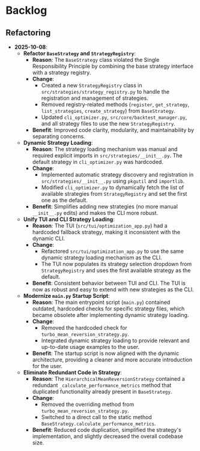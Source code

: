 # Backlog

## Refactoring

- **2025-10-08**:
  - **Refactor `BaseStrategy` and `StrategyRegistry`**:
    - **Reason**: The `BaseStrategy` class violated the Single Responsibility Principle by combining the base strategy interface with a strategy registry.
    - **Change**:
      - Created a new `StrategyRegistry` class in `src/strategies/strategy_registry.py` to handle the registration and management of strategies.
      - Removed registry-related methods (`register`, `get_strategy`, `list_strategies`, `create_strategy`) from `BaseStrategy`.
      - Updated `cli_optimizer.py`, `src/core/backtest_manager.py`, and all strategy files to use the new `StrategyRegistry`.
    - **Benefit**: Improved code clarity, modularity, and maintainability by separating concerns.
  - **Dynamic Strategy Loading**:
    - **Reason**: The strategy loading mechanism was manual and required explicit imports in `src/strategies/__init__.py`. The default strategy in `cli_optimizer.py` was hardcoded.
    - **Change**:
      - Implemented automatic strategy discovery and registration in `src/strategies/__init__.py` using `pkgutil` and `importlib`.
      - Modified `cli_optimizer.py` to dynamically fetch the list of available strategies from `StrategyRegistry` and set the first one as the default.
    - **Benefit**: Simplifies adding new strategies (no more manual `__init__.py` edits) and makes the CLI more robust.
  - **Unify TUI and CLI Strategy Loading**:
    - **Reason**: The TUI (`src/tui/optimization_app.py`) had a hardcoded fallback strategy, making it inconsistent with the dynamic CLI.
    - **Change**:
      - Refactored `src/tui/optimization_app.py` to use the same dynamic strategy loading mechanism as the CLI.
      - The TUI now populates its strategy selection dropdown from `StrategyRegistry` and uses the first available strategy as the default.
    - **Benefit**: Consistent behavior between TUI and CLI. The TUI is now as robust and easy to extend with new strategies as the CLI.
  - **Modernize `main.py` Startup Script**:
    - **Reason**: The main entrypoint script (`main.py`) contained outdated, hardcoded checks for specific strategy files, which became obsolete after implementing dynamic strategy loading.
    - **Change**:
      - Removed the hardcoded check for `turbo_mean_reversion_strategy.py`.
      - Integrated dynamic strategy loading to provide relevant and up-to-date usage examples to the user.
    - **Benefit**: The startup script is now aligned with the dynamic architecture, providing a cleaner and more accurate introduction for the user.
  - **Eliminate Redundant Code in Strategy**:
    - **Reason**: The `HierarchicalMeanReversionStrategy` contained a redundant `_calculate_performance_metrics` method that duplicated functionality already present in `BaseStrategy`.
    - **Change**:
      - Removed the overriding method from `turbo_mean_reversion_strategy.py`.
      - Switched to a direct call to the static method `BaseStrategy.calculate_performance_metrics`.
    - **Benefit**: Reduced code duplication, simplified the strategy's implementation, and slightly decreased the overall codebase size.